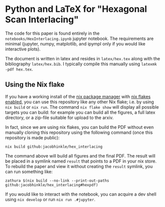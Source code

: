 # Python and LaTeX for "Hexagonal Scan Interlacing"

The code for this paper is found entirely in the
`notebooks/HexInterlacing.ipynb` jupyter notebook. The requirements are minimal
(jupyter, numpy, matplotlib, and ipympl only if you would like interactive
plots).

The document is written in latex and resides in `latex/hex.tex` along with the
bibliography `latex/hex.bib`. I typically compile this manually using `latexmk
-pdf hex.tex`.

## Using the Nix flake

If you have a working install of the [nix package manager]() with [nix flakes enabled](https://nixos.wiki/wiki/Flakes), you can use this repository like any other Nix flake; i.e. by using `nix build` or `nix run`.  The command `nix flake show` will display all possible targets you can build: for example you can build all the figures, a full latex directory, or a zip-file suitable for upload to the arxiv.

In fact, since we are using nix flakes, you can build the PDF without even
manually cloning this repository using the following command (once this
repository is made public):
```
nix build github:jacobhinkle/hex_interlacing
```
The command above will build all figures and the final PDF. The result will be
placed in a symlink named `result` that points to a PDF in your nix store. To
rebuild the paper and view it without creating the `result` symlink, you can
run something like:
```
zathura $(nix build --no-link --print-out-paths github:jacobhinkle/hex_interlacing#hexpdf)
```

If you would like to interact with the notebook, you can acquire a dev shell
using `nix develop` or run `nix run .#jupyter`.
